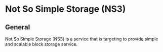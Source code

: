 # Not So Simple Storage (NS3)

## General

Not So Simple Storage (NS3) is a service that is targeting to provide simple and scalable block storage service.


